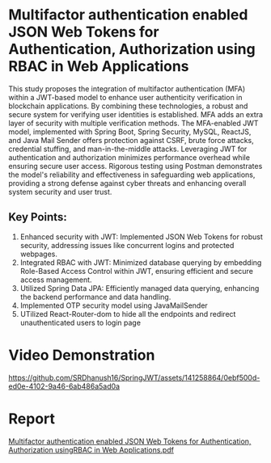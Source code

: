 # Multifactor authentication enabled JSON Web Tokens for Authentication, Authorization using RBAC in Web Applications

This study proposes the integration of 
multifactor authentication (MFA) within a JWT-based 
model to enhance user authenticity verification in 
blockchain applications. By combining these technologies, 
a robust and secure system for verifying user identities is 
established. MFA adds an extra layer of security with 
multiple verification methods. The MFA-enabled JWT 
model, implemented with Spring Boot, Spring Security, 
MySQL, ReactJS, and Java Mail Sender offers protection 
against CSRF, brute force attacks, credential stuffing, and 
man-in-the-middle attacks. Leveraging JWT for 
authentication and authorization minimizes performance 
overhead while ensuring secure user access. Rigorous 
testing using Postman demonstrates the model's reliability 
and effectiveness in safeguarding web applications, 
providing a strong defense against cyber threats and 
enhancing overall system security and user trust. 

## Key Points:
1) Enhanced security with JWT: Implemented JSON Web Tokens for robust security, addressing issues like concurrent logins and protected webpages.
2) Integrated RBAC with JWT: Minimized database querying by embedding Role-Based Access Control within JWT, ensuring efficient and secure access management.
3) Utilized Spring Data JPA: Efficiently managed data querying, enhancing the backend performance and data handling.
4) Implemented OTP security model using JavaMailSender
5) UTilized React-Router-dom to hide all the endpoints and redirect unauthenticated users to login page

# Video Demonstration


https://github.com/SRDhanush16/SpringJWT/assets/141258864/0ebf500d-ed0e-4102-9a46-6ab486a5ad0a


# Report
[Multifactor authentication enabled JSON Web Tokens for Authentication, Authorization usingRBAC in Web Applications.pdf](https://github.com/user-attachments/files/16134960/Multifactor.authentication.enabled.JSON.Web.Tokens.for.Authentication.Authorization.usingRBAC.in.Web.Applications.pdf)
